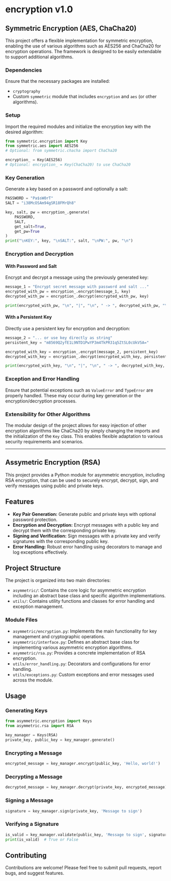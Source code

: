 # encryption v1.0

## Symmetric Encryption (AES, ChaCha20)

This project offers a flexible implementation for symmetric encryption, enabling the use of various algorithms such as AES256 and ChaCha20 for encryption operations. The framework is designed to be easily extendable to support additional algorithms.

### Dependencies

Ensure that the necessary packages are installed:

- `cryptography`
- Custom `symmetric` module that includes `encryption` and `aes` (or other algorithms).

### Setup

Import the required modules and initialize the encryption key with the desired algorithm:

```python
from symmetric.encryption import Key
from symmetric.aes import AES256
# Optional: from symmetric.chacha import ChaCha20

encryption_ = Key(AES256)
# Optional: encryption_ = Key(ChaCha20) to use ChaCha20
```

### Key Generation

Generate a key based on a password and optionally a salt:

```python
PASSWORD = "Pa$sW0rT"
SALT = "i38McOSAm94gSR18FMrQh8"

key, salt, pw = encryption_.generate(
    PASSWORD,
    SALT,
    get_salt=True,
    get_pw=True
)
print("\nKEY:", key, "\nSALT:", salt, "\nPW:", pw, "\n")
```

### Encryption and Decryption

#### With Password and Salt

Encrypt and decrypt a message using the previously generated key:

```python
message_1 = "Encrypt secret message with password and salt ..."
encrypted_with_pw = encryption_.encrypt(message_1, key)
decrypted_with_pw = encryption_.decrypt(encrypted_with_pw, key)

print(encrypted_with_pw, "\n", "|", "\n", " -> ", decrypted_with_pw, "\n")
```

#### With a Persistent Key

Directly use a persistent key for encryption and decryption:

```python
message_2 = "... or use key directly as string"
persistent_key = "m8569Q2yfE1L9NTD1PwYP3m4TkPR31q5ZtSL0cUkV5A="

encrypted_with_key = encryption_.encrypt(message_2, persistent_key)
decrypted_with_key = encryption_.decrypt(encrypted_with_key, persistent_key)

print(encrypted_with_key, "\n", "|", "\n", " -> ", decrypted_with_key, "\n")
```

### Exception and Error Handling

Ensure that potential exceptions such as `ValueError` and `TypeError` are properly handled. These may occur during key generation or the encryption/decryption processes.

### Extensibility for Other Algorithms

The modular design of the project allows for easy injection of other encryption algorithms like ChaCha20 by simply changing the imports and the initialization of the `Key` class. This enables flexible adaptation to various security requirements and scenarios.

---

## Assymetric Encryption (RSA)

This project provides a Python module for asymmetric encryption, including RSA encryption, that can be used to securely encrypt, decrypt, sign, and verify messages using public and private keys.

## Features
- **Key Pair Generation:** Generate public and private keys with optional password protection.
- **Encryption and Decryption:** Encrypt messages with a public key and decrypt them with the corresponding private key.
- **Signing and Verification:** Sign messages with a private key and verify signatures with the corresponding public key.
- **Error Handling:** Robust error handling using decorators to manage and log exceptions effectively.

## Project Structure
The project is organized into two main directories:
- `asymmetric/`: Contains the core logic for asymmetric encryption including an abstract base class and specific algorithm implementations.
- `utils/`: Contains utility functions and classes for error handling and exception management.

### Module Files
- `asymmetric/encryption.py`: Implements the main functionality for key management and cryptographic operations.
- `asymmetric/interface.py`: Defines an abstract base class for implementing various asymmetric encryption algorithms.
- `asymmetric/rsa.py`: Provides a concrete implementation of RSA encryption.
- `utils/error_handling.py`: Decorators and configurations for error handling.
- `utils/exceptions.py`: Custom exceptions and error messages used across the module.

## Usage

### Generating Keys
```python
from asymmetric.encryption import Keys
from asymmetric.rsa import RSA

key_manager = Keys(RSA)
private_key, public_key = key_manager.generate()
```

### Encrypting a Message
```python
encrypted_message = key_manager.encrypt(public_key, 'Hello, world!')
```

### Decrypting a Message
```python
decrypted_message = key_manager.decrypt(private_key, encrypted_message)
```

### Signing a Message
```python
signature = key_manager.sign(private_key, 'Message to sign')
```

### Verifying a Signature
```python
is_valid = key_manager.validate(public_key, 'Message to sign', signature)
print(is_valid)  # True or False
```

## Contributing
Contributions are welcome! Please feel free to submit pull requests, report bugs, and suggest features.
